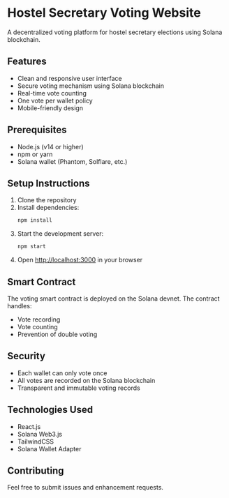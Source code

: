 # Hostel Secretary Voting Website

A decentralized voting platform for hostel secretary elections using Solana blockchain.

## Features

- Clean and responsive user interface
- Secure voting mechanism using Solana blockchain
- Real-time vote counting
- One vote per wallet policy
- Mobile-friendly design

## Prerequisites

- Node.js (v14 or higher)
- npm or yarn
- Solana wallet (Phantom, Solflare, etc.)

## Setup Instructions

1. Clone the repository
2. Install dependencies:
   ```bash
   npm install
   ```
3. Start the development server:
   ```bash
   npm start
   ```
4. Open [http://localhost:3000](http://localhost:3000) in your browser

## Smart Contract

The voting smart contract is deployed on the Solana devnet. The contract handles:
- Vote recording
- Vote counting
- Prevention of double voting

## Security

- Each wallet can only vote once
- All votes are recorded on the Solana blockchain
- Transparent and immutable voting records

## Technologies Used

- React.js
- Solana Web3.js
- TailwindCSS
- Solana Wallet Adapter

## Contributing

Feel free to submit issues and enhancement requests. 